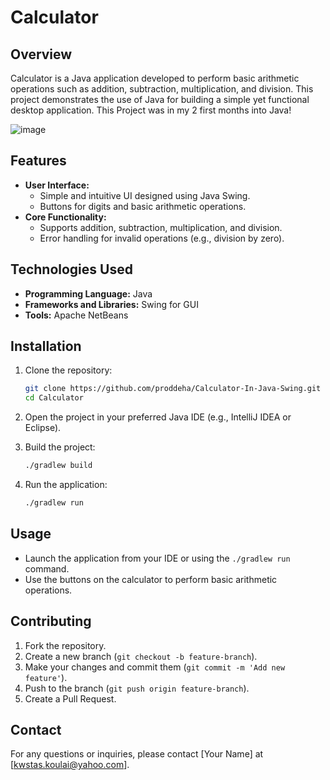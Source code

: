# Calculator

## Overview

Calculator is a Java application developed to perform basic arithmetic operations such as addition, subtraction, multiplication, and division. This project demonstrates the use of Java for building a simple yet functional desktop application.
 This Project was in my 2 first months into Java!

![image](https://github.com/proddeha/Calculator-In-Java-Swing/assets/119131830/67c5281d-8209-4001-9f20-415404083dc3)

## Features

- **User Interface:**
  - Simple and intuitive UI designed using Java Swing.
  - Buttons for digits and basic arithmetic operations.
- **Core Functionality:**
  - Supports addition, subtraction, multiplication, and division.
  - Error handling for invalid operations (e.g., division by zero).

## Technologies Used

- **Programming Language:** Java
- **Frameworks and Libraries:** Swing for GUI
- **Tools:** Apache NetBeans

## Installation

1. Clone the repository:
    ```bash
    git clone https://github.com/proddeha/Calculator-In-Java-Swing.git
    cd Calculator
    ```

2. Open the project in your preferred Java IDE (e.g., IntelliJ IDEA or Eclipse).

3. Build the project:
    ```bash
    ./gradlew build
    ```

4. Run the application:
    ```bash
    ./gradlew run
    ```

## Usage

- Launch the application from your IDE or using the `./gradlew run` command.
- Use the buttons on the calculator to perform basic arithmetic operations.

## Contributing

1. Fork the repository.
2. Create a new branch (`git checkout -b feature-branch`).
3. Make your changes and commit them (`git commit -m 'Add new feature'`).
4. Push to the branch (`git push origin feature-branch`).
5. Create a Pull Request.


## Contact

For any questions or inquiries, please contact [Your Name] at [kwstas.koulai@yahoo.com].
